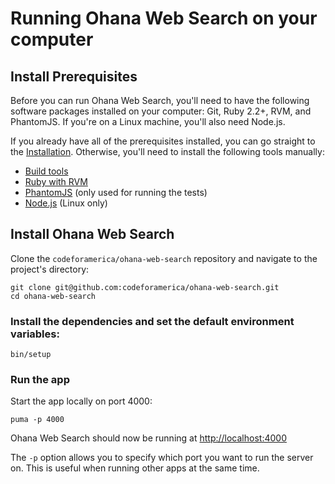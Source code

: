 
# Running Ohana Web Search on your computer

## Install Prerequisites

Before you can run Ohana Web Search, you'll need to have the following software
packages installed on your computer: Git, Ruby 2.2+, RVM, and PhantomJS.
If you're on a Linux machine, you'll also need Node.js.

If you already have all of the prerequisites installed, you can go straight
to the [Installation](#install-ohana-web-search). Otherwise, you'll need to
install the following tools manually:

- [Build tools][build-tools]
- [Ruby with RVM][ruby]
- [PhantomJS][phantomjs] (only used for running the tests)
- [Node.js][node] (Linux only)

[build-tools]: https://github.com/codeforamerica/howto/blob/master/Build-Tools.md
[ruby]: https://github.com/codeforamerica/howto/blob/master/Ruby.md
[phantomjs]: https://github.com/jonleighton/poltergeist#installing-phantomjs
[node]: https://github.com/codeforamerica/howto/blob/master/Node.js.md


## Install Ohana Web Search

Clone the `codeforamerica/ohana-web-search` repository and navigate to the project's directory:

    git clone git@github.com:codeforamerica/ohana-web-search.git
    cd ohana-web-search

### Install the dependencies and set the default environment variables:

    bin/setup

### Run the app
Start the app locally on port 4000:

    puma -p 4000

Ohana Web Search should now be running at [http://localhost:4000](http://localhost:4000)

The `-p` option allows you to specify which port you want to run the server on. This is useful when running other apps at the same time.

